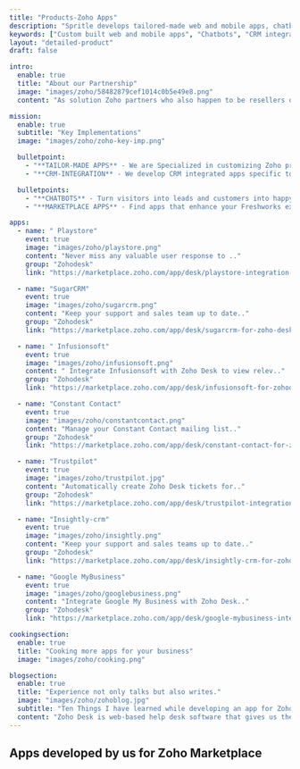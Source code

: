 ```yaml
---
title: "Products-Zoho Apps"
description: "Spritle develops tailored-made web and mobile apps, chatbots, CRM-integration, Marketplace apps that reshapes the future of your business."
keywords: ["Custom built web and mobile apps", "Chatbots", "CRM integration"]
layout: "detailed-product"
draft: false

intro:
  enable: true
  title: "About our Partnership"
  image: "images/zoho/58482879cef1014c0b5e49e8.png"
  content: "As solution Zoho partners who also happen to be resellers of their prodcuts we enjoy the challenge of delivering solutions to an assortment of requirement domains. We are now beaming to be your best choice for Zoho based custom development or marketplace extensions. Catch a glimpse of our portfolio."

mission:
  enable: true
  subtitle: "Key Implementations"
  image: "images/zoho/zoho-key-imp.png"

  bulletpoint:
    - "**TAILOR-MADE APPS** - We are Specialized in customizing Zoho product THE WAY YOU SEE FIT. We deliver tailored features to your specific business needs."
    - "**CRM-INTEGRATION** - We develop CRM integrated apps specific to client needs.All our apps developed through this partnership communicate through Zoho API and data."

  bulletpoints:
    - "**CHATBOTS** - Turn visitors into leads and customers into happy, engaged users. We develop both decision tree and AI-driven chatbots."
    - "**MARKETPLACE APPS** - Find apps that enhance your Freshworks experience. We develop and publish apps on the Freshworks marketplace that collaborates between multiple systems."

apps:
  - name: " Playstore"
    event: true
    image: "images/zoho/playstore.png"
    content: "Never miss any valuable user response to .."
    group: "Zohodesk"
    link: "https://marketplace.zoho.com/app/desk/playstore-integration-for-zoho-desk"

  - name: "SugarCRM"
    event: true
    image: "images/zoho/sugarcrm.png"
    content: "Keep your support and sales team up to date.."
    group: "Zohodesk"
    link: "https://marketplace.zoho.com/app/desk/sugarcrm-for-zoho-desk"

  - name: " Infusionsoft"
    event: true
    image: "images/zoho/infusionsoft.png"
    content: " Integrate Infusionsoft with Zoho Desk to view relev.."
    group: "Zohodesk"
    link: "https://marketplace.zoho.com/app/desk/infusionsoft-for-zohodesk"

  - name: "Constant Contact"
    event: true
    image: "images/zoho/constantcontact.png"
    content: "Manage your Constant Contact mailing list.."
    group: "Zohodesk"
    link: "https://marketplace.zoho.com/app/desk/constant-contact-for-zohodesk"

  - name: "Trustpilot"
    event: true
    image: "images/zoho/trustpilot.jpg"
    content: "Automatically create Zoho Desk tickets for.."
    group: "Zohodesk"
    link: "https://marketplace.zoho.com/app/desk/trustpilot-integration-for-zohodesk"

  - name: "Insightly-crm"
    event: true
    image: "images/zoho/insightly.png"
    content: "Keep your support and sales teams up to date.."
    group: "Zohodesk"
    link: "https://marketplace.zoho.com/app/desk/insightly-crm-for-zoho-desk"

  - name: "Google MyBusiness"
    event: true
    image: "images/zoho/googlebusiness.png"
    content: "Integrate Google My Business with Zoho Desk.."
    group: "Zohodesk"
    link: "https://marketplace.zoho.com/app/desk/google-mybusiness-integration-for-zoho-desk"

cookingsection:
  enable: true
  title: "Cooking more apps for your business"
  image: "images/zoho/cooking.png"

blogsection:
  enable: true
  title: "Experience not only talks but also writes."
  image: "images/zoho/zohoblog.jpg"
  subtitle: "Ten Things I have learned while developing an app for Zoho Desk"
  content: "Zoho Desk is web-based help desk software that gives us the ability to manage our customer support activities efficiently. Zoho Desk allows us to assign, track an..."
---
```


## Apps developed **by us for Zoho Marketplace**

